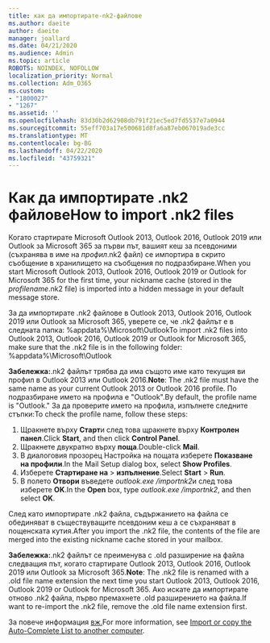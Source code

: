 ```yaml
---
title: как да импортирате-nk2-файлове
ms.author: daeite
author: daeite
manager: joallard
ms.date: 04/21/2020
ms.audience: Admin
ms.topic: article
ROBOTS: NOINDEX, NOFOLLOW
localization_priority: Normal
ms.collection: Adm_O365
ms.custom:
- "1800027"
- "1267"
ms.assetid: ''
ms.openlocfilehash: 83d30b2d62908db791f21ec5ed7fd5537e7a0944
ms.sourcegitcommit: 55eff703a17e500681d8fa6a87eb067019ade3cc
ms.translationtype: MT
ms.contentlocale: bg-BG
ms.lasthandoff: 04/22/2020
ms.locfileid: "43759321"
---
```

# <a name="how-to-import-nk2-files"></a><span data-ttu-id="781e5-102">Как да импортирате .nk2 файлове</span><span class="sxs-lookup"><span data-stu-id="781e5-102">How to import .nk2 files</span></span> 

<span data-ttu-id="781e5-103">Когато стартирате Microsoft Outlook 2013, Outlook 2016, Outlook 2019 или Outlook за Microsoft 365 за първи път, вашият кеш за псевдоними (съхранява в име на *профил*.nk2 файл) се импортира в скрито съобщение в хранилището на съобщения по подразбиране.</span><span class="sxs-lookup"><span data-stu-id="781e5-103">When you start Microsoft Outlook 2013, Outlook 2016, Outlook 2019 or Outlook for Microsoft 365 for the first time, your nickname cache (stored in the *profilename*.nk2 file) is imported into a hidden message in your default message store.</span></span>

<span data-ttu-id="781e5-104">За да импортирате .nk2 файлове в Outlook 2013, Outlook 2016, Outlook 2019 или Outlook за Microsoft 365, уверете се, че .nk2 файлът е в следната папка: %appdata%\Microsoft\Outlook</span><span class="sxs-lookup"><span data-stu-id="781e5-104">To import .nk2 files into Outlook 2013, Outlook 2016, Outlook 2019 or Outlook for Microsoft 365, make sure that the .nk2 file is in the following folder: %appdata%\Microsoft\Outlook</span></span>

<span data-ttu-id="781e5-105">**Забележка:**.nk2 файлът трябва да има същото име като текущия ви профил в Outlook 2013 или Outlook 2016.</span><span class="sxs-lookup"><span data-stu-id="781e5-105">**Note**: The .nk2 file must have the same name as your current Outlook 2013 or Outlook 2016 profile.</span></span> <span data-ttu-id="781e5-106">По подразбиране името на профила е "Outlook".</span><span class="sxs-lookup"><span data-stu-id="781e5-106">By default, the profile name is "Outlook."</span></span> <span data-ttu-id="781e5-107">За да проверите името на профила, изпълнете следните стъпки:</span><span class="sxs-lookup"><span data-stu-id="781e5-107">To check the profile name, follow these steps:</span></span> 
1. <span data-ttu-id="781e5-108">Щракнете върху **Старт**и след това щракнете върху **Контролен панел**.</span><span class="sxs-lookup"><span data-stu-id="781e5-108">Click **Start**, and then click **Control Panel**.</span></span>
2. <span data-ttu-id="781e5-109">Щракнете двукратно върху **поща**.</span><span class="sxs-lookup"><span data-stu-id="781e5-109">Double-click **Mail**.</span></span>
3. <span data-ttu-id="781e5-110">В диалоговия прозорец Настройка на пощата изберете **Показване на профили**.</span><span class="sxs-lookup"><span data-stu-id="781e5-110">In the Mail Setup dialog box, select **Show Profiles**.</span></span>
4. <span data-ttu-id="781e5-111">Изберете **Стартиране на** > **изпълнение**.</span><span class="sxs-lookup"><span data-stu-id="781e5-111">Select **Start** > **Run**.</span></span>
5. <span data-ttu-id="781e5-112">В полето **Отвори** въведете *outlook.exe /importnk2*и след това изберете **OK**.</span><span class="sxs-lookup"><span data-stu-id="781e5-112">In the **Open** box, type *outlook.exe /importnk2*, and then select **OK**.</span></span> 

<span data-ttu-id="781e5-113">След като импортирате .nk2 файла, съдържанието на файла се обединяват в съществуващите псевдоним кеш а се съхраняват в пощенската кутия.</span><span class="sxs-lookup"><span data-stu-id="781e5-113">After you import the .nk2 file, the contents of the file are merged into the existing nickname cache stored in your mailbox.</span></span>

<span data-ttu-id="781e5-114">**Забележка:**.nk2 файлът се преименува с .old разширение на файла следващия път, когато стартирате Outlook 2013, Outlook 2016, Outlook 2019 или Outlook за Microsoft 365.</span><span class="sxs-lookup"><span data-stu-id="781e5-114">**Note**: The .nk2 file is renamed with a .old file name extension the next time you start Outlook 2013, Outlook 2016, Outlook 2019 or Outlook for Microsoft 365.</span></span> <span data-ttu-id="781e5-115">Ако искате да импортирате отново .nk2 файла, първо премахнете .old разширението на файла.</span><span class="sxs-lookup"><span data-stu-id="781e5-115">If want to re-import the .nk2 file, remove the .old file name extension first.</span></span>

<span data-ttu-id="781e5-116">За повече информация [вж.](https://support.microsoft.com/help/2806550/how-to-import-nk2-files-into-outlook%)</span><span class="sxs-lookup"><span data-stu-id="781e5-116">For more information, see [Import or copy the Auto-Complete List to another computer](https://support.microsoft.com/help/2806550/how-to-import-nk2-files-into-outlook%).</span></span>